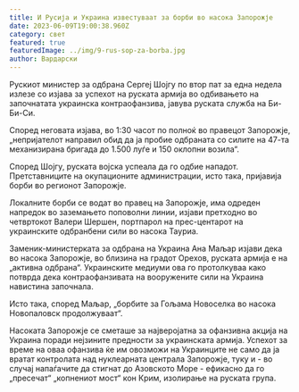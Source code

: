 ```yaml
---
title: И Русија и Украина известуваат за борби во насока Запорожје
date: 2023-06-09T19:00:38.960Z
category: свет
featured: true
featuredImage: ../img/9-rus-sop-za-borba.jpg
author: Вардарски
---
```

Рускиот министер за одбрана Сергеј Шојгу по втор пат за една недела излезе со изјава за успехот на руската армија во одбивањето на започнатата украинска контраофанзива, јавува руската служба на Би-Би-Си.

Според неговата изјава, во 1:30 часот по полноќ во правецот Запорожје, „непријателот направил обид да ја пробие одбраната со силите на 47-та механизирана бригада до 1.500 луѓе и 150 оклопни возила“.

Според Шојгу, руската војска успеала да го одбие нападот. Претставниците на окупационите администрации, исто така, пријавија борби во регионот Запорожје.

Локалните борби се водат во правец на Запорожје, има одреден напредок во заземањето поповолни линии, изјави претходно во четвртокот Валери Шершен, портпарол на прес-центарот на украинските одбранбени сили во насока Тауриа.

Заменик-министерката за одбрана на Украина Ана Маљар изјави дека во насока Запорожје, во близина на градот Орехов, руската армија е на „активна одбрана“. Украинските медиуми ова го протолкуваа како потврда дека контраофанзивата на вооружените сили на Украина навистина започнала.

Исто така, според Маљар, „борбите за Гољама Новоселка во насока Новопаловск продолжуваат“.

Насоката Запорожје се сметаше за најверојатна за офанзивна акција на Украина поради нејзините предности за украинската армија. Успехот за време на оваа офанзива ќе им овозможи на Украинците не само да ја вратат контролата над нуклеарната централа Запорожје, туку и - во случај напаѓачите да стигнат до Азовското Море - ефикасно да го „пресечат“ „копнениот мост“ кон Крим, изолирање на руската група.